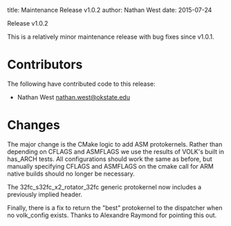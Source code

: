 title: Maintenance Release v1.0.2
author: Nathan West
date: 2015-07-24

Release v1.0.2

This is a relatively minor maintenance release with bug fixes since v1.0.1.

Contributors
===========

The following have contributed code to this release:

 * Nathan West <nathan.west@okstate.edu>

Changes
=======

The major change is the CMake logic to add ASM protokernels.  Rather than
depending on CFLAGS and ASMFLAGS we use the results of VOLK's built in has_ARCH
tests. All configurations should work the same as before, but manually
specifying CFLAGS and ASMFLAGS on the cmake call for ARM native builds should
no longer be necessary.

The 32fc_s32fc_x2_rotator_32fc generic protokernel now includes a previously
implied header.

Finally, there is a fix to return the "best" protokernel to the dispatcher when
no volk_config exists. Thanks to Alexandre Raymond for pointing this out.

